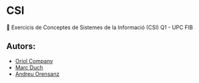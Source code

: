 # CSI
📄 Exercicis de Conceptes de Sistemes de la Informació (CSI) Q1 - UPC FIB

## Autors:
* [Oriol Company](https://github.com/oriolcompany)
* [Marc Duch](https://github.com/Marcarrones)
* [Andreu Orensanz](https://github.com/andyfratello)
